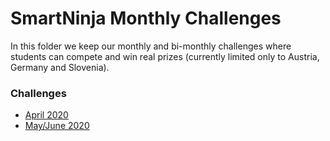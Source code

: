 # SmartNinja Monthly Challenges

In this folder we keep our monthly and bi-monthly challenges where students can compete and win real prizes (currently limited only to Austria, Germany and Slovenia).

### Challenges

- [April 2020](2020-4.md)
- [May/June 2020](2020-5-6.md)